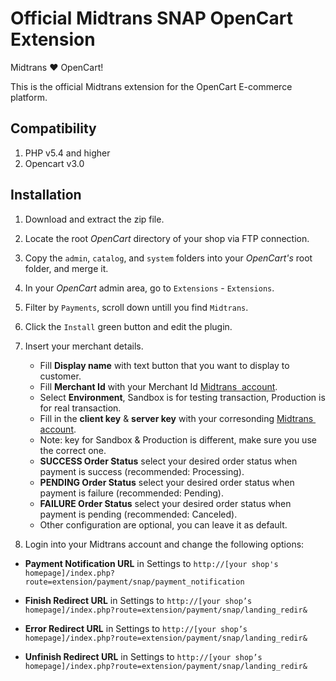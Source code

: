 Official Midtrans SNAP OpenCart Extension
===================================

Midtrans :heart: OpenCart!

This is the official Midtrans extension for the OpenCart E-commerce platform.

## Compatibility
1. PHP v5.4 and higher
2. Opencart v3.0

## Installation

1. Download and extract the zip file.

2. Locate the root _OpenCart_ directory of your shop via FTP connection.

3. Copy the `admin`, `catalog`, and `system` folders into your _OpenCart's_ root folder, and merge it.

4. In your _OpenCart_ admin area, go to `Extensions` - `Extensions`.

5. Filter by `Payments`, scroll down untill you find `Midtrans`.

6. Click the `Install` green button and edit the plugin.

7. Insert your merchant details.
   * Fill **Display name** with text button that you want to display to customer.
   * Fill **Merchant Id** with your Merchant Id [Midtrans&nbsp;  account](https://dashboard.midtrans.com/settings/config_info/).
   * Select **Environment**, Sandbox is for testing transaction, Production is for real transaction.
   * Fill in the **client key** & **server key** with your corresonding [Midtrans&nbsp;  account](https://dashboard.midtrans.com/settings/config_info/).
   * Note: key for Sandbox & Production is different, make sure you use the correct one.
   * **SUCCESS Order Status** select your desired order status when payment is success (recommended: Processing).
   * **PENDING Order Status** select your desired order status when payment is failure (recommended: Pending).
   * **FAILURE Order Status** select your desired order status when payment is pending (recommended: Canceled).
   * Other configuration are optional, you can leave it as default.
   
8. Login into your Midtrans account and change the following options:

  * **Payment Notification URL** in Settings to `http://[your shop's homepage]/index.php?route=extension/payment/snap/payment_notification`

  * **Finish Redirect URL** in Settings to `http://[your shop’s homepage]/index.php?route=extension/payment/snap/landing_redir&`

  * **Error Redirect URL** in Settings to `http://[your shop’s homepage]/index.php?route=extension/payment/snap/landing_redir&`

  * **Unfinish Redirect URL** in Settings to `http://[your shop’s homepage]/index.php?route=extension/payment/snap/landing_redir&`
